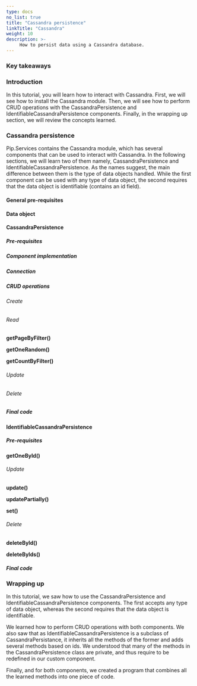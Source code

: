 ```yaml
---
type: docs
no_list: true
title: "Cassandra persistence"
linkTitle: "Cassandra"
weight: 10
description: >-
     How to persist data using a Cassandra database.
---
```


### Key takeaways

### Introduction

In this tutorial, you will learn how to interact with Cassandra. First, we will see how to install the Cassandra module. Then, we will see how to perform CRUD operations with the CassandraPersistence and IdentifiableCassandraPersistence components. Finally, in the wrapping up section, we will review the concepts learned.

### Cassandra persistence

Pip.Services contains the Cassandra module, which has several components that can be used to interact with Cassandra. In the following sections, we will learn two of them namely, CassandraPersistence and IdentifiableCassandraPersistence. As the names suggest, the main difference between them is the type of data objects handled. While the first component can be used with any type of data object, the second requires that the data object is identifiable (contains an id field).

#### General pre-requisites

#### Data object

#### CassandraPersistence

##### Pre-requisites

##### Component implementation

##### Connection

##### CRUD operations

###### Create

###### Read
 
**getPageByFilter()**

**getOneRandom()**

**getCountByFilter()**

###### Update


###### Delete

##### Final code

#### IdentifiableCassandraPersistence

##### Pre-requisites

**getOneById()**

###### Update

**update()**

**updatePartially()**

**set()**

###### Delete

**deleteById()**

**deleteByIds()**

##### Final code 

### Wrapping up

In this tutorial, we saw how to use the CassandraPersistence and IdentifiableCassandraPersistence components. The first accepts any type of data object, whereas the second requires that the data object is identifiable. 

We learned how to perform CRUD operations with both components. We also saw that as IdentifiableCassandraPersistence is a subclass of CassandraPersistance, it inherits all the methods of the former and adds several methods based on ids. We understood that many of the methods in the CassandraPersistence class are private, and thus require to be redefined in our custom component.

Finally, and for both components, we created a program that combines all the learned methods into one piece of code. 
